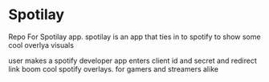 # Spotilay
Repo For Spotilay app.
spotilay is an app that ties in to spotify to show some cool overlya visuals

user makes a spotify developer app
enters client id and secret and redirect link
boom cool spotify overlays. for gamers and streamers alike
